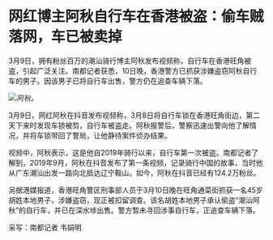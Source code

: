 # 网红博主阿秋自行车在香港被盗：偷车贼落网，车已被卖掉

3月9日，拥有粉丝百万的潮汕骑行博主阿秋发布视频称，自行车在香港旺角被盗，引起广泛关注。南都记者获悉，10日晚，香港警方已抓获涉嫌盗窃阿秋自行车的男子。因该男子已将自行车出售，警方仍在追查车辆下落。

![](https://inews.gtimg.com/om_bt/OI9It0AQEqpe_8O6hlHLA_2Xdi0u0xBWsgvr7IxWtaWJUAA/1000)_阿秋。_

3月9日，网红阿秋在抖音发布视频称，3月8日将自行车锁在香港旺角街边，第二天下来时发现车锁被剪，自行车被盗走。阿秋报警后，警察迅速出警向他了解情况，并将车锁带回了警局，让他静待案件侦办结果。

视频中，阿秋表示，这是他自2019年骑行以来，自行车第一次被盗。南都记者了解到，2019年9月，阿秋在抖音发布了第一条视频，记录骑行中国的故事，当时他从广东潮汕出发一路向北抵达辽宁鞍山。如今，阿秋在抖音已经有124.2万粉丝。

另据港媒报道，香港旺角警区刑事部人员于3月10日晚在旺角通菜街抓获一名45岁胡姓本地男子，涉嫌盗窃，现正被扣留调查。该名胡姓本地男子承认偷盗“潮汕阿秋”的自行车，并已在深水埗出售。警方暂未寻回涉事自行车，正追查车辆下落。

采写：南都记者 韦娟明

